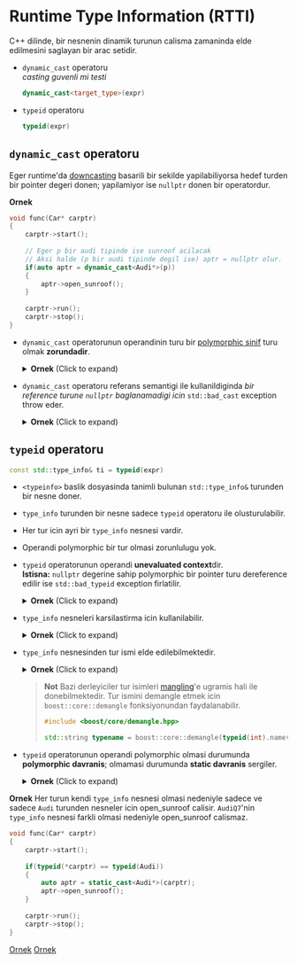 # Runtime Type Information (RTTI)

<!-- Ders 27 35:40:00 - 1:52:00 -->

C++ dilinde, bir nesnenin dinamik turunun calisma zamaninda elde edilmesini saglayan bir arac setidir.

* `dynamic_cast` operatoru  
  *casting guvenli mi testi*
  ```C++
  dynamic_cast<target_type>(expr)
  ```
* `typeid` operatoru
  ```C++
  typeid(expr)
  ```

## `dynamic_cast` operatoru

Eger runtime'da [downcasting](280_inheritance.md#downcasting) basarili bir sekilde yapilabiliyorsa hedef turden bir pointer degeri donen; yapilamiyor ise `nullptr` donen bir operatordur.

**Ornek**
```C++
void func(Car* carptr)
{
    carptr->start();
    
    // Eger p bir audi tipinde ise sunroof acilacak
    // Aksi halde (p bir audi tipinde degil ise) aptr = nullptr olur.
    if(auto aptr = dynamic_cast<Audi*>(p))
    {
        aptr->open_sunroof();
    }
    
    carptr->run();
    carptr->stop();
}
```

* `dynamic_cast` operatorunun operandinin turu bir [polymorphic sinif](290_runtime_polymorphism.md#polymorphic-class) turu olmak **zorundadir**.
  <details>
  <summary><b>Ornek</b> (Click to expand)</summary>
  
  ```C++
  class Base {};
  class Der : public Base {};
  ```
  ```C++
  Der der;
  Base* baseptr = &der;
  Der* derptr = dynamic_cast<Der*>(baseptr);  // syntax error: Base* bir polymorphic sinif degildir
  ```
  </details>
  <!--  -->
  

* `dynamic_cast` operatoru referans semantigi ile kullanildiginda *bir reference turune `nullptr` baglanamadigi icin* `std::bad_cast` exception throw eder.
  <details>
  <summary><b>Ornek</b> (Click to expand)</summary>
  
  ```C++
  class Base {};
  class Der : public Base {};
  class Nec : public Base {};
  
  void func(Base& baseref) 
  {
    Der& dref = dynamic_cast<Der&>(baseref);
  }
  ```
  ```C++
  try{
    Der der;
    func(der);
    
    Nec nec;
    func(nec);
  }
  catch(const std::bad_cast& ex) { 
    std::cout << "ex.what() = " << ex.what() << '\n';
  }
  ```
  </details>
  <!--  -->
  

## `typeid` operatoru
```C++
const std::type_info& ti = typeid(expr)
```
* `<typeinfo>` baslik dosyasinda tanimli bulunan `std::type_info&` turunden bir nesne doner.
* `type_info` turunden bir nesne sadece `typeid` operatoru ile olusturulabilir.
* Her tur icin ayri bir `type_info` nesnesi vardir.
* Operandi polymorphic bir tur olmasi zorunlulugu yok.
* `typeid` operatorunun operandi **unevaluated context**dir.  
  **Istisna:** `nullptr` degerine sahip polymorphic bir pointer turu dereference edilir ise `std::bad_typeid` exception firlatilir. 
  <details>
  <summary><b>Ornek</b> (Click to expand)</summary>
  
  ```C++
  int* p = nullptr;
  Car* c = nullptr;
  
  std::cout << "sizeof(*p) = " << sizeof(*p) << '\n';
  std::cout << "typeid(*p).name() = " << typeid(*p).name() << '\n';
  try
  {
      std::cout << "typeid(*c).name() = " << typeid(*c).name() << '\n';
  }
  catch(const std::bad_typeid& e)
  {
      std::cerr << e.what() << '\n';
  }
  ```
  Output
  ```
  sizeof(*p) = 4
  typeid(*p).name() = i
  typeid(*c).name() = std::bad_typeid
  ```
  </details>
  <!--  -->
  
  
* `type_info` nesneleri karsilastirma icin kullanilabilir.
  <details>
  <summary><b>Ornek</b> (Click to expand)</summary>
  
  ```C++
  int x = 10;
  
  cout << typeid(int) == typeid(int) << '\n';
  cout << typeid(int) == typeid(x) << '\n';
  cout << typeid(double) == typeid(x) << '\n';
  ```
  </details>
  <!--  -->
  

* `type_info` nesnesinden tur ismi elde edilebilmektedir.
  <details>
  <summary><b>Ornek</b> (Click to expand)</summary>
  
  ```C++
  template <typename T>
  void func(T) 
  {
      std::cout << typeid(T).name() << '\n';
  }
  ```
  ```C++
  int ar[] = {1, 3};
  func('a');          // T = char
  func(12);           // T = int
  func(ar);           // T = int*
  func("selman");     // T = const char*
  ```
  </details>
  <!--  -->
  
  > **Not**
  > Bazi derleyiciler tur isimleri [mangling](020_temel_kavramlar.md#mangling)'e ugramis hali ile donebilmektedir. Tur ismini demangle etmek icin `boost::core::demangle` fonksiyonundan faydalanabilir.
  > ```C++
  > #include <boost/core/demangle.hpp>
  > 
  > std::string typename = boost::core::demangle(typeid(int).name());
  > ```

* `typeid` operatorunun operandi polymorphic olmasi durumunda **polymorphic davranis**; olmamasi durumunda **static davranis** sergiler.
  <details>
  <summary><b>Ornek</b> (Click to expand)</summary>
  
  ```C++
  class Base {};
  class Der : public Base {};
  
  class PolyBase {
  public:
    virtual ~PolyBase();
  };
  class PolyDer : public PolyBase {};
  ```
  ```C++  
  Der der;
  Base* p = &der;
  Base& r = der;
  auto b1 = typeid(*p) == typeid(Der);  // b1 = false, cunku polymorphic degil, static type'a bakilir
  auto b2 = typeid(r) == typeid(Der);   // b2 = false, cunku polymorphic degil, static type'a bakilir
  
  PolyDer vder;
  PolyBase* vp = &vder;
  PolyBase& vr = vder;
  auto b3 = typeid(*vp) == typeid(PolyDer);   // b3 = true, cunku polymorphic, dynamic type'a bakilir
  auto b4 = typeid(vr) == typeid(PolyDer);    // b4 = true, cunku polymorphic, dynamic type'a bakilir
  ```
  </details>
  <!--  -->

**Ornek**
Her turun kendi `type_info` nesnesi olmasi nedeniyle sadece ve sadece `Audi` turunden nesneler icin open_sunroof calisir. `AudiQ7`'nin `type_info` nesnesi farkli olmasi nedeniyle open_sunroof calismaz.
  ```C++
  void func(Car* carptr)
  {
      carptr->start();
      
      if(typeid(*carptr) == typeid(Audi))
      {
          auto aptr = static_cast<Audi*>(carptr);
          aptr->open_sunroof();
      }
      
      carptr->run();
      carptr->stop();
  }
  ```

[Ornek](res/src/typeid01.cpp)
[Ornek](res/src/typeid02.cpp)
